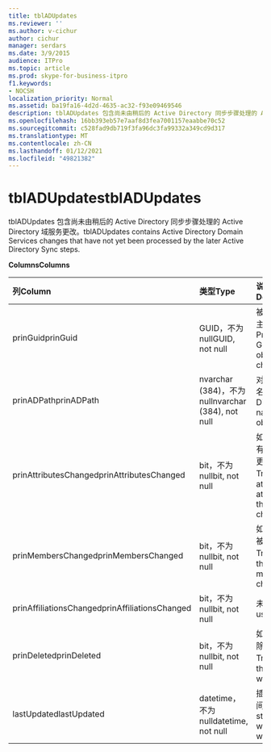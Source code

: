 ```yaml
---
title: tblADUpdates
ms.reviewer: ''
ms.author: v-cichur
author: cichur
manager: serdars
ms.date: 3/9/2015
audience: ITPro
ms.topic: article
ms.prod: skype-for-business-itpro
f1.keywords:
- NOCSH
localization_priority: Normal
ms.assetid: ba19fa16-4d2d-4635-ac32-f93e09469546
description: tblADUpdates 包含尚未由稍后的 Active Directory 同步步骤处理的 Active Directory 域服务更改。
ms.openlocfilehash: 16bb393eb57e7aaf8d3fea7001157eaabbe70c52
ms.sourcegitcommit: c528fad9db719f3fa96dc3fa99332a349cd9d317
ms.translationtype: MT
ms.contentlocale: zh-CN
ms.lasthandoff: 01/12/2021
ms.locfileid: "49821382"
---
```

# <a name="tbladupdates"></a><span data-ttu-id="a1201-103">tblADUpdates</span><span class="sxs-lookup"><span data-stu-id="a1201-103">tblADUpdates</span></span>
 
<span data-ttu-id="a1201-104">tblADUpdates 包含尚未由稍后的 Active Directory 同步步骤处理的 Active Directory 域服务更改。</span><span class="sxs-lookup"><span data-stu-id="a1201-104">tblADUpdates contains Active Directory Domain Services changes that have not yet been processed by the later Active Directory Sync steps.</span></span>
  
<span data-ttu-id="a1201-105">**Columns**</span><span class="sxs-lookup"><span data-stu-id="a1201-105">**Columns**</span></span>

|<span data-ttu-id="a1201-106">**列**</span><span class="sxs-lookup"><span data-stu-id="a1201-106">**Column**</span></span>|<span data-ttu-id="a1201-107">**类型**</span><span class="sxs-lookup"><span data-stu-id="a1201-107">**Type**</span></span>|<span data-ttu-id="a1201-108">**说明**</span><span class="sxs-lookup"><span data-stu-id="a1201-108">**Description**</span></span>|
|:-----|:-----|:-----|
|<span data-ttu-id="a1201-109">prinGuid</span><span class="sxs-lookup"><span data-stu-id="a1201-109">prinGuid</span></span>  <br/> |<span data-ttu-id="a1201-110">GUID，不为 null</span><span class="sxs-lookup"><span data-stu-id="a1201-110">GUID, not null</span></span>  <br/> |<span data-ttu-id="a1201-111">被更改对象的主体 GUID。</span><span class="sxs-lookup"><span data-stu-id="a1201-111">Principal GUID of the object that changed.</span></span>  <br/> |
|<span data-ttu-id="a1201-112">prinADPath</span><span class="sxs-lookup"><span data-stu-id="a1201-112">prinADPath</span></span>  <br/> |<span data-ttu-id="a1201-113">nvarchar (384)，不为 null</span><span class="sxs-lookup"><span data-stu-id="a1201-113">nvarchar (384), not null</span></span>  <br/> |<span data-ttu-id="a1201-114">对象的可分辨名称。</span><span class="sxs-lookup"><span data-stu-id="a1201-114">Distinguished name of the object.</span></span>  <br/> |
|<span data-ttu-id="a1201-115">prinAttributesChanged</span><span class="sxs-lookup"><span data-stu-id="a1201-115">prinAttributesChanged</span></span>  <br/> |<span data-ttu-id="a1201-116">bit，不为 null</span><span class="sxs-lookup"><span data-stu-id="a1201-116">bit, not null</span></span>  <br/> |<span data-ttu-id="a1201-117">如果对象至少有一个属性被更改，则为 True。</span><span class="sxs-lookup"><span data-stu-id="a1201-117">True if at least one attribute of the object changed.</span></span>  <br/> |
|<span data-ttu-id="a1201-118">prinMembersChanged</span><span class="sxs-lookup"><span data-stu-id="a1201-118">prinMembersChanged</span></span>  <br/> |<span data-ttu-id="a1201-119">bit，不为 null</span><span class="sxs-lookup"><span data-stu-id="a1201-119">bit, not null</span></span>  <br/> |<span data-ttu-id="a1201-120">如果成员身份被更改，则为 True。</span><span class="sxs-lookup"><span data-stu-id="a1201-120">True if the membership changed.</span></span>  <br/> |
|<span data-ttu-id="a1201-121">prinAffiliationsChanged</span><span class="sxs-lookup"><span data-stu-id="a1201-121">prinAffiliationsChanged</span></span>  <br/> |<span data-ttu-id="a1201-122">bit，不为 null</span><span class="sxs-lookup"><span data-stu-id="a1201-122">bit, not null</span></span>  <br/> |<span data-ttu-id="a1201-123">未使用。</span><span class="sxs-lookup"><span data-stu-id="a1201-123">Not used.</span></span>  <br/> |
|<span data-ttu-id="a1201-124">prinDeleted</span><span class="sxs-lookup"><span data-stu-id="a1201-124">prinDeleted</span></span>  <br/> |<span data-ttu-id="a1201-125">bit，不为 null</span><span class="sxs-lookup"><span data-stu-id="a1201-125">bit, not null</span></span>  <br/> |<span data-ttu-id="a1201-126">如果对象已删除，则为 True。</span><span class="sxs-lookup"><span data-stu-id="a1201-126">True if the object was deleted.</span></span>  <br/> |
|<span data-ttu-id="a1201-127">lastUpdated</span><span class="sxs-lookup"><span data-stu-id="a1201-127">lastUpdated</span></span>  <br/> |<span data-ttu-id="a1201-128">datetime，不为 null</span><span class="sxs-lookup"><span data-stu-id="a1201-128">datetime, not null</span></span>  <br/> |<span data-ttu-id="a1201-129">插入行时的时间戳。</span><span class="sxs-lookup"><span data-stu-id="a1201-129">Time stamp of when the row was inserted.</span></span>  <br/> |
   

